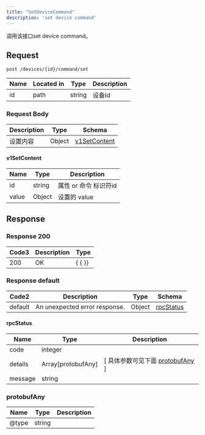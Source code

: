 ```yaml
---
title: "SetDeviceCommand"
description: 'set device command'
---
```

调用该接口set device command。

## Request


```
post /devices/{id}/command/set
```

| Name | Located in | Type | Description | 
| ---- | ---------- | ----------- | ----------- | 
| id | path | string |  设备Id |  

### Request Body 
| Description | Type | Schema |
| ----------- | ------ | ------ |
|  设置内容 | Object | [v1SetContent](#v1SetContent) |

#### v1SetContent

| Name | Type | Description | 
| ---- | ---- | ----------- |     
| id | string | 属性 or  命令 标识符id |     
| value | Object | 设置的 value   |   



## Response

### Response  200
| Code3 | Description | Type | 
| ---- | ----------- | ------ | 
| 200 | OK | {   { }} |

### Response  default 
| Code2 | Description | Type | Schema |
| ---- | ----------- | ------ | ------ |
| default | An unexpected error response. | Object | [rpcStatus](#rpcStatus) |

#### rpcStatus

| Name | Type | Description | 
| ---- | ---- | ----------- |     
| code | integer |  |          
| details | Array[protobufAny] |  [ 具体参数可见下面 [protobufAny](#protobufAny) ] |       
| message | string |  |   

### protobufAny
| Name | Type | Description | 
| ---- | ---- | ----------- |     
| @type | string |  |   



